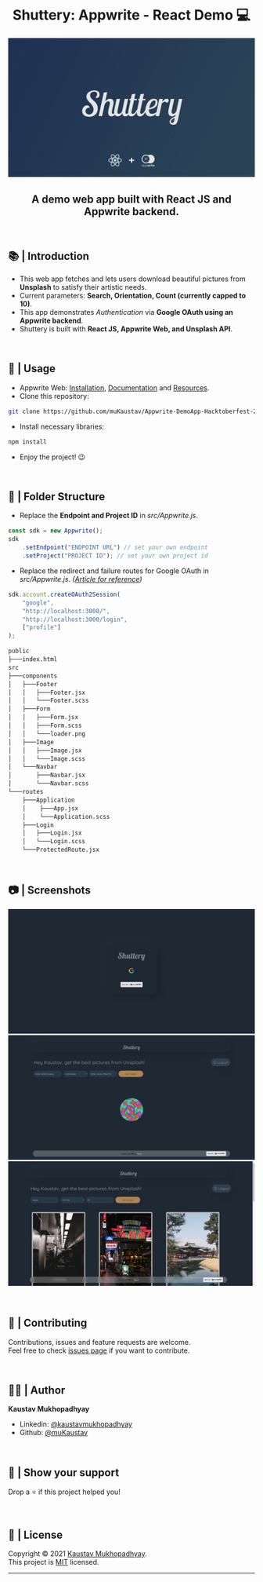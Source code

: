 <h1 align="center">Shuttery: Appwrite - React Demo 💻</h1>
<p align = center>
    <img alt="Project Logo" src="https://raw.githubusercontent.com/muKaustav/Appwrite-DemoApp-Hacktoberfest-2021/main/assets/shuttery.jpg" target="_blank" />
</p>
<h2 align='center'>A demo web app built with React JS and Appwrite backend.</h2><br/>

## 📚 | Introduction

- This web app fetches and lets users download beautiful pictures from <b>Unsplash</b> to satisfy their artistic needs.
- Current parameters: <b>Search, Orientation, Count (currently capped to 10)</b>.
- This app demonstrates <i>Authentication</i> via <b>Google OAuth using an Appwrite backend</b>.
- Shuttery is built with <b>React JS, Appwrite Web, and Unsplash API</b>.<br>

<br/>

## 🚀 | Usage

- Appwrite Web: <a target='_blank' href='https://appwrite.io/'>Installation</a>, <a target='_blank' href='https://appwrite.io/docs'>Documentation</a> and <a target='_blank' href='https://30days.appwrite.io/'>Resources</a>.
- Clone this repository:<br>

```sh
git clone https://github.com/muKaustav/Appwrite-DemoApp-Hacktoberfest-2021.git
```

- Install necessary libraries:<br>

```sh
npm install
```

- Enjoy the project! 😉

<br/>

## 📁 | Folder Structure

- Replace the <b>Endpoint and Project ID</b> in <i>src/Appwrite.js</i>.

```js
const sdk = new Appwrite();
sdk
	.setEndpoint("ENDPOINT URL") // set your own endpoint
	.setProject("PROJECT ID"); // set your own project id
```

- Replace the redirect and failure routes for Google OAuth in <i>src/Appwrite.js</i>. <i>(<a target='_blank' href='https://dev.to/appwrite/30daysofappwrite-oauth-providers-3jf6'>Article for reference</a>)</i>

```js
sdk.account.createOAuth2Session(
	"google",
	"http://localhost:3000/",
	"http://localhost:3000/login",
	["profile"]
);
```

<!-- <br> -->

```sh
public
├───index.html
src
├───components
│   ├───Footer
│   │   ├───Footer.jsx
│   │   └───Footer.scss
│   ├───Form
│   │   ├───Form.jsx
│   │   ├───Form.scss
│   │   └───loader.png
│   ├───Image
│   │   ├───Image.jsx
│   │   └───Image.scss
│   └───Navbar
│       ├───Navbar.jsx
│       └───Navbar.scss
└───routes
    ├───Application
    │    ├───App.jsx
    │    └───Application.scss
    ├───Login
    │   ├───Login.jsx
    │   └───Login.scss
    └───ProtectedRoute.jsx
```

<br/>

## 📷 | Screenshots

<p align = center>
    <img alt="Project Logo" src="https://raw.githubusercontent.com/muKaustav/Appwrite-DemoApp-Hacktoberfest-2021/main/assets/login.png" target="_blank" />
    <img alt="Project Logo" src="https://raw.githubusercontent.com/muKaustav/Appwrite-DemoApp-Hacktoberfest-2021/main/assets/home.png" target="_blank" />
    <img alt="Project Logo" src="https://raw.githubusercontent.com/muKaustav/Appwrite-DemoApp-Hacktoberfest-2021/main/assets/result.png" target="_blank" />
</p>

<br/>

## 🍻 | Contributing

Contributions, issues and feature requests are welcome.<br>
Feel free to check [issues page](https://github.com/muKaustav/Appwrite-DemoApp-Hacktoberfest-2021/issues) if you want to contribute.

<br/>

## 🧑🏽 | Author

**Kaustav Mukhopadhyay**

- Linkedin: [@kaustavmukhopadhyay](https://www.linkedin.com/in/kaustavmukhopadhyay/)
- Github: [@muKaustav](https://github.com/muKaustav)

<br/>

## 🙌 | Show your support

Drop a ⭐️ if this project helped you!

<br/>

## 📝 | License

Copyright © 2021 [Kaustav Mukhopadhyay](https://github.com/muKaustav).<br />
This project is [MIT](./LICENSE) licensed.

---
